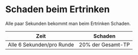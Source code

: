 # Schaden beim Ertrinken

Alle paar Sekunden bekommt man beim Ertrinken Schaden.

| Zeit | Schaden |
| - | - |
| Alle 6 Sekunden/pro Runde | 20% der Gesamt-TP |

